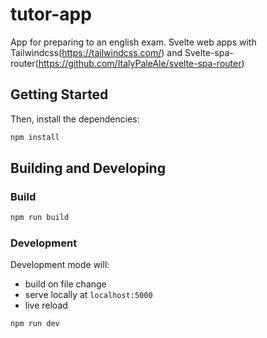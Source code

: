 # tutor-app

App for preparing to an english exam.
Svelte web apps with Tailwindcss(https://tailwindcss.com/) and Svelte-spa-router(https://github.com/ItalyPaleAle/svelte-spa-router)

## Getting Started

Then, install the dependencies:

```bash
npm install
```

## Building and Developing

### Build

```bash
npm run build
```

### Development

Development mode will:

- build on file change
- serve locally at <code>localhost:5000</code>
- live reload

```bash
npm run dev
```
